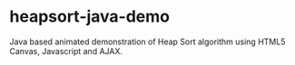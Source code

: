 # heapsort-java-demo
Java based animated demonstration of Heap Sort algorithm using HTML5 Canvas, Javascript and AJAX.
